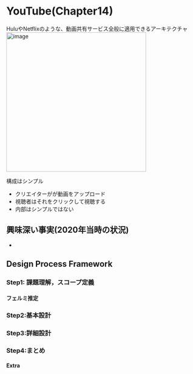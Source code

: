 # YouTube(Chapter14)
HuluやNetflixのような、動画共有サービス全般に適用できるアーキテクチャ
<img width="368" alt="image" src="https://github.com/melonoidz/system_design_note/assets/27326835/78b15053-cb92-4b10-9bd3-426d3ae0311c">

構成はシンプル
- クリエイターがが動画をアップロード
- 視聴者はそれをクリックして視聴する
- 内部はシンプルではない

## 興味深い事実(2020年当時の状況)
- 

## Design Process Framework
### Step1: 課題理解，スコープ定義
#### フェルミ推定
### Step2:基本設計
### Step3:詳細設計
### Step4:まとめ
#### Extra
